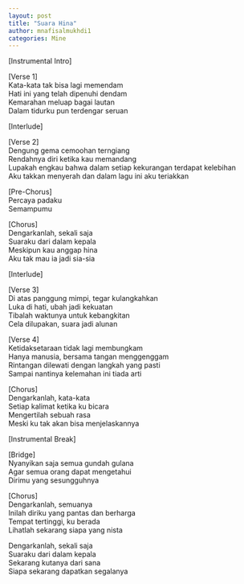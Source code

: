 ```yaml
---
layout: post
title: "Suara Hina"
author: mnafisalmukhdi1
categories: Mine
---
```

<p>[Instrumental Intro]</p>

<p>[Verse 1]<br />
Kata-kata tak bisa lagi memendam<br />
Hati ini yang telah dipenuhi dendam<br />
Kemarahan meluap bagai lautan<br />
Dalam tidurku pun terdengar seruan</p>

<p>[Interlude]</p>

<p>[Verse 2]<br />
Dengung gema cemoohan terngiang<br />
Rendahnya diri ketika kau memandang<br />
Lupakah engkau bahwa dalam setiap kekurangan terdapat kelebihan<br />
Aku takkan menyerah dan dalam lagu ini aku teriakkan</p>

<p>[Pre-Chorus]<br />
Percaya padaku<br />
Semampumu</p>

<p>[Chorus]<br />
Dengarkanlah, sekali saja<br />
Suaraku dari dalam kepala<br />
Meskipun kau anggap hina<br />
Aku tak mau ia jadi sia-sia</p>

<p>[Interlude]</p>

<p>[Verse 3]<br />
Di atas panggung mimpi, tegar kulangkahkan<br />
Luka di hati, ubah jadi kekuatan<br />
Tibalah waktunya untuk kebangkitan<br />
Cela dilupakan, suara jadi alunan</p>

<p>[Verse 4]<br />
Ketidaksetaraan tidak lagi membungkam<br />
Hanya manusia, bersama tangan menggenggam<br />
Rintangan dilewati dengan langkah yang pasti<br />
Sampai nantinya kelemahan ini tiada arti</p>

<p>[Chorus]<br />
Dengarkanlah, kata-kata<br />
Setiap kalimat ketika ku bicara<br />
Mengertilah sebuah rasa<br />
Meski ku tak akan bisa menjelaskannya</p>

<p>[Instrumental Break]</p>

<p>[Bridge]<br />
Nyanyikan saja semua gundah gulana<br />
Agar semua orang dapat mengetahui<br />
Dirimu yang sesungguhnya</p>

<p>[Chorus]<br />
Dengarkanlah, semuanya<br />
Inilah diriku yang pantas dan berharga<br />
Tempat tertinggi, ku berada<br />
Lihatlah sekarang siapa yang nista</p>

<p>Dengarkanlah, sekali saja<br />
Suaraku dari dalam kepala<br />
Sekarang kutanya dari sana<br />
Siapa sekarang dapatkan segalanya</p>

